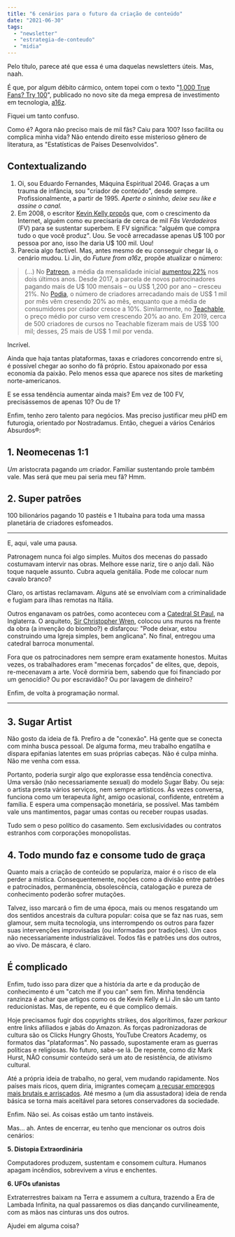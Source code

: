 ```yaml
---
title: "6 cenários para o futuro da criação de conteúdo"
date: "2021-06-30"
tags: 
  - "newsletter"
  - "estrategia-de-conteudo"
  - "midia"
---
```


Pelo título, parece até que essa é uma daquelas newsletters úteis. Mas, naah.

É que, por algum débito cármico, ontem topei com o texto "[1,000 True Fans? Try 100](https://a16z.com/2020/02/06/100-true-fans/?utm_source=ReallyGoodEmails&utm_medium=email&utm_campaign=reallygoodemails-newsletter)", publicado no novo site da mega empresa de investimento em tecnologia, [a16z](https://a16z.com).

Fiquei um tanto confuso.

Como é? Agora não preciso mais de mil fãs? Caiu para 100? Isso facilita ou complica minha vida? Não entendo direito esse misterioso gênero de literatura, as "Estatísticas de Países Desenvolvidos".

## Contextualizando

1. Oi, sou Eduardo Fernandes, Máquina Espiritual 2046. Graças a um trauma de infância, sou "criador de conteúdo", desde sempre. Profissionalmente, a partir de 1995. _Aperte o sininho, deixe seu like e assine o canal._
2. Em 2008, o escritor [Kevin Kelly propôs](https://kk.org/thetechnium/1000-true-fans/) que, com o crescimento da Internet, alguém como eu precisaria de cerca de mil _Fãs Verdadeiros_ (FV) para se sustentar superbem. E FV significa: "alguém que compra tudo o que você produz". Uou. Se você arrecadasse apenas U$ 100 por pessoa por ano, isso lhe daria U$ 100 mil. Uou!
3. Parecia algo factível. Mas, antes mesmo de eu conseguir chegar lá, o cenário mudou. Li Jin, do _Future from a16z_, propõe atualizar o número:

> (...) No [Patreon](https://a16z.com/2020/04/17/passion-economy-pod/), a média da mensalidade inicial [aumentou 22%](https://a16z.com/2020/04/17/passion-economy-pod/) nos dois últimos anos. Desde 2017, a parcela de novos patrocinadores pagando mais de U$ 100 mensais – ou US$ 1,200 por ano – cresceu 21%. No [Podia](http://podia.com), o número de criadores arrecadando mais de US$ 1 mil por mês vêm cresendo 20% ao mês, enquanto que a média de consumidores por criador cresce a 10%. Similarmente, no [Teachable](https://teachable.com/), o preço médio por curso vem crescendo 20% ao ano. Em 2019, cerca de 500 criadores de cursos no Teachable fizeram mais de US$ 100 mil; desses, 25 mais de US$ 1 mil por venda.

Incrível.

Ainda que haja tantas plataformas, taxas e criadores concorrendo entre si, é possível chegar ao sonho do fã próprio. Estou apaixonado por essa economia da paixão. Pelo menos essa que aparece nos sites de marketing norte-americanos.

E se essa tendência aumentar ainda mais? Em vez de 100 FV, precisássemos de apenas 10? Ou de 1?

Enfim, tenho zero talento para negócios. Mas preciso justificar meu pHD em futurogia, orientado por Nostradamus. Então, cheguei a vários Cenários Absurdos®:

## 1\. Neomecenas 1:1

_Um_ aristocrata pagando _um_ criador. Familiar sustentando prole também vale. Mas será que meu pai seria meu fã? Hmm.

## 2\. Super patrões

100 bilionários pagando 10 pastéis e 1 Itubaína para toda uma massa planetária de criadores esfomeados.

* * *

E, aqui, vale uma pausa.

Patronagem nunca foi algo simples. Muitos dos mecenas do passado costumavam intervir nas obras. Melhore esse nariz, tire o anjo dali. Não toque naquele assunto. Cubra aquela genitália. Pode me colocar num cavalo branco?

Claro, os artistas reclamavam. Alguns até se envolviam com a criminalidade e fugiam para ilhas remotas na Itália.

Outros enganavam os patrões, como aconteceu com a [Catedral St Paul](https://en.wikipedia.org/wiki/St_Paul%27s_Cathedral), na Inglaterra. O arquiteto, [Sir Christopher Wren](https://en.wikipedia.org/wiki/Christopher_Wren "Christopher Wren"), colocou uns muros na frente da obra (a invenção do biombo?) e disfarçou: "Pode deixar, estou construindo uma Igreja simples, bem anglicana". No final, entregou uma catedral barroca monumental.

Fora que os patrocinadores nem sempre eram exatamente honestos. Muitas vezes, os trabalhadores eram "mecenas forçados" de elites, que, depois, re-mecenavam a arte. Você dormiria bem, sabendo que foi financiado por um genocídio? Ou por escravidão? Ou por lavagem de dinheiro?

Enfim, de volta à programação normal.

* * *

## 3\. Sugar Artist

Não gosto da ideia de fã. Prefiro a de "conexão". Há gente que se conecta com minha busca pessoal. De alguma forma, meu trabalho engatilha e dispara epifanias latentes em suas próprias cabeças. Não é culpa minha. Não me venha com essa.

Portanto, poderia surgir algo que explorasse essa tendência conectiva. Uma versão (não necessariamente sexual) do modelo Sugar Baby. Ou seja: o artista presta vários serviços, nem sempre artísticos. Às vezes conversa, funciona como um terapeuta _light_, amigo ocasional, confidente, entretém a família. E espera uma compensação monetária, se possível. Mas também vale uns mantimentos, pagar umas contas ou receber roupas usadas.

Tudo sem o peso político do casamento. Sem exclusividades ou contratos estranhos com corporações monopolistas.

## 4\. Todo mundo faz e consome tudo de graça

Quanto mais a criação de conteúdo se populariza, maior é o risco de ela perder a mística. Consequentemente, noções como a divisão entre patrões e patrocinados, permanência, obsolescência, catalogação e pureza de conhecimento poderão sofrer mutações.

Talvez, isso marcará o fim de uma época, mais ou menos resgatando um dos sentidos ancestrais da cultura popular: coisa que se faz nas ruas, sem glamour, sem muita tecnologia, uns interrompendo os outros para fazer suas intervenções improvisadas (ou informadas por tradições). Um caos não necessariamente industrializável. Todos fãs e patrões uns dos outros, ao vivo. De máscara, é claro.

## É complicado

Enfim, tudo isso para dizer que a história da arte e da produção de conhecimento é um "catch me if you can" sem fim. Minha tendência ranzinza é achar que artigos como os de Kevin Kelly e Li Jin são um tanto reducionistas. Mas, de repente, eu é que complico demais.

Hoje precisamos fugir dos copyrights strikes, dos algorítimos, fazer _parkour_ entre links afiliados e jabás do Amazon. As forças padronizadoras de cultura são os Clicks Hungry Ghosts, YouTube Creators Academy, os formatos das "plataformas". No passado, supostamente eram as guerras políticas e religiosas. No futuro, sabe-se lá. De repente, como diz Mark Hurst, NÃO consumir conteúdo será um ato de resistência, de ativismo cultural.

Até a própria ideia de trabalho, no geral, vem mudando rapidamente. Nos países mais ricos, quem diria, imigrantes começam [a recusar empregos mais brutais e arriscados](https://podcasts.google.com/feed/aHR0cHM6Ly9mZWVkcy5zaW1wbGVjYXN0LmNvbS84MkZJMzVQeA/episode/NmU1MjJiZjktNTAwMy00ZGZlLWE2MTYtNjc4Mjk3MDVkY2E5?hl=en-BR&ved=2ahUKEwj9gICKiL3xAhWuHrkGHZ03CgIQjrkEegQIBxAL&ep=6). Até mesmo a (um dia assustadora) ideia de renda básica se torna mais aceitável para setores conservadores da sociedade.

Enfim. Não sei. As coisas estão um tanto instáveis.

Mas… ah. Antes de encerrar, eu tenho que mencionar os outros dois cenários:

**5\. Distopia Extraordinária**

Computadores produzem, sustentam e consomem cultura. Humanos apagam incêndios, sobrevivem a vírus e enchentes.

**6\. UFOs ufanistas**

Extraterrestres baixam na Terra e assumem a cultura, trazendo a Era de Lambada Infinita, na qual passaremos os dias dançando curvilineamente, com as mãos nas cinturas uns dos outros.

Ajudei em alguma coisa?
